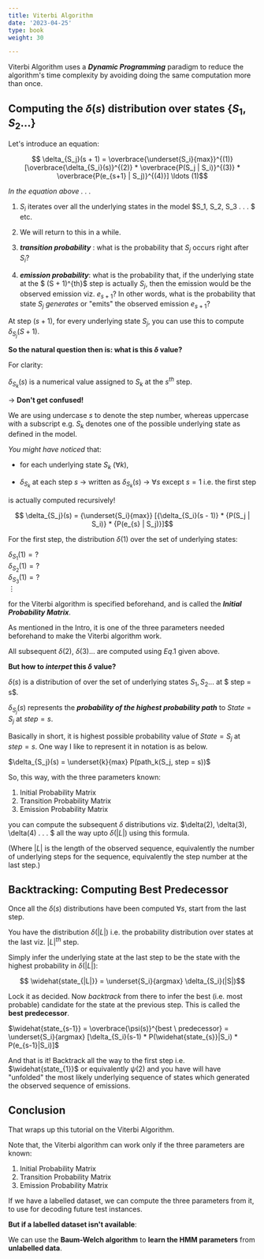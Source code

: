 ```yaml
---
title: Viterbi Algorithm
date: '2023-04-25'
type: book
weight: 30

---
```



Viterbi Algorithm uses a ***Dynamic Programming*** paradigm to reduce the algorithm's time complexity by avoiding doing the same computation more than once.



## Computing the $\delta(s)$ distribution over states $\{ S_1, S_2 \ldots\}$

Let's introduce an equation:

$$ \delta_{S_j}(s + 1) = \overbrace{\underset{S_i}{max}}^{(1)} [\overbrace{\delta_{S_i}(s)}^{(2)} * \overbrace{P(S_j | S_i)}^{(3)} * \overbrace{P(e_{s+1} | S_j)}^{(4)}] \ldots (1)$$

*In the equation above . . .*

1. $S_i$ iterates over all the underlying states in the model $S_1, S_2, S_3 . . . $ etc.

2. We will return to this in a while.

3. ***transition probability*** : what is the probability that $S_j$ occurs right after $S_i$?

4. ***emission probability***: what is the probability that, if the underlying state at the  $ (S + 1)^{th}$ step is actually $S_j$, then the emission would be the observed emission viz. $e_{s+1}$? In other words, what is the probability that state $S_j$ *generates* or "emits" the observed emission $e_{s+1}$?

At step $(s + 1)$, for every underlying state $S_j$, you can use this to compute $\delta_{S_j}(S+1)$.

**So the natural question then is: what is this $\delta$ value?**


For clarity:

$\delta_{S_k}(s)$ is a numerical value assigned to $S_k$ at the $s^{th}$ step. 


$\rightarrow$ **Don't get confused!** 

We are using undercase $s$ to denote the step number, whereas uppercase with a subscript e.g. $S_k$ denotes one of the possible underlying state as defined in the model.

*You might have noticed* that:

* for each underlying state $S_k$ ($\forall{k})$, 

* $\delta_{S_k}$ at each step $s$  $\rightarrow$ written as $\delta_{S_k}(s)$  $\rightarrow$ $\forall{s}$ except $s = 1$ i.e. the first step 

is actually computed recursively!

$$ \delta_{S_j}(s) = {\underset{S_i}{max}} [{\delta_{S_i}(s - 1)} * {P(S_j | S_i)} * {P(e_{s} | S_j)}]$$

For the first step, the distribution $\delta(1)$ over the set of underlying states:

$\delta_{S_1}(1) = ?$ <br>
$\delta_{S_2}(1) = ?$ <br>
$\delta_{S_3}(1) = ?$ <br>
$\vdots$

for the Viterbi algorithm is specified beforehand, and is called the ***Initial Probability Matrix***.

As mentioned in the Intro, it is one of the three parameters needed beforehand to make the Viterbi algorithm work. 

All subsequent $\delta(2)$, $\delta(3) \ldots$ are computed using $Eq.1$ given above.

**But how to *interpet* this $\delta$ value?**

$\delta(s)$ is a distribution of over the set of underlying states $S_1, S_2 . . .$ at $ step = s$. 

$\delta_{S_j}(s)$ represents the ***probability of the highest probability path*** to $State = S_j$ at $step = s$. 

Basically in short, it is highest possible probability value of $State = S_j$ at $step = s$. One way I like to represent it in notation is as below.

$\delta_{S_j}(s) = \underset{k}{max} P(path_k(S_j, step = s))$

So, this way, with the three parameters known:

1. Initial Probability Matrix
2. Transition Probability Matrix
3. Emission Probability Matrix

you can compute the subsequent $\delta$ distributions viz. $\delta(2), \delta(3), \delta(4) . . . $ all the way upto $\delta({|L|})$ using this formula.

(Where $|L|$ is the length of the observed sequence, equivalently the number of underlying steps for the sequence, equivalently the step number at the last step.)

## Backtracking: Computing Best Predecessor

Once all the $\delta(s)$ distributions have been computed $\forall{s}$, start from the last step. 

You have the distribution $\delta(|L|)$ i.e. the probability distribution over states at the last viz. $|L|^{th}$ step. 

Simply infer the underlying state at the last step to be the state with the highest probability in $\delta(|L|)$: 

$$ \widehat{state_{|L|}} = \underset{S_i}{argmax} \delta_{S_i}(|S|)$$

Lock it as decided. Now *backtrack* from there to infer the best (i.e. most probable) candidate for the state at the previous step. This is called the **best predecessor**. 

$\widehat{state_{s-1}} = \overbrace{\psi(s)}^{best \ predecessor} = \underset{S_i}{argmax} [\delta_{S_i}(s-1) * P(\widehat{state_{s}}|S_i) * P(e_{s-1}|S_i)]$

And that is it! Backtrack all the way to the first step i.e. $\widehat{state_{1}}$ or equivalently $\psi(2)$ and you have will have "unfolded" the most likely underlying sequence of states which generated the observed sequence of emissions. 

## Conclusion

That wraps up this tutorial on the Viterbi Algorithm. 

Note that, the Viterbi algorithm can work only if the three parameters are known:

1. Initial Probability Matrix
2. Transition Probability Matrix
3. Emission Probability Matrix

If we have a labelled dataset, we can compute the three parameters from it, to use for decoding future test instances.

**But if a labelled dataset isn't available**:

We can use the **Baum-Welch algorithm** to **learn the HMM parameters** from **unlabelled data**. 

